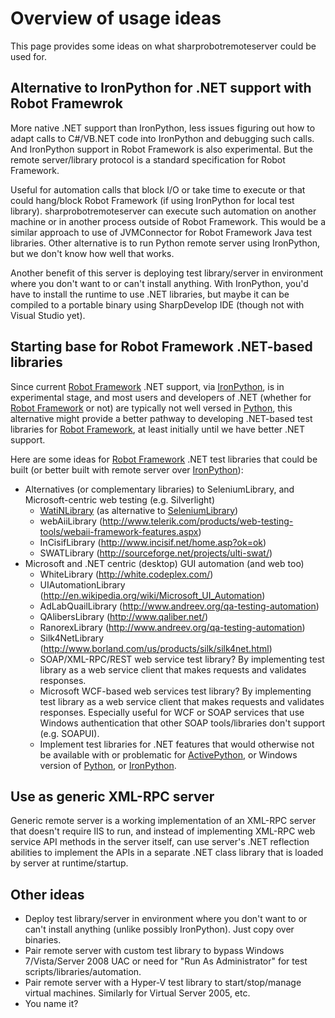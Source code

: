 

# Overview of usage ideas #

This page provides some ideas on what sharprobotremoteserver could be used for.

## Alternative to IronPython for .NET support with Robot Framewrok ##

More native .NET support than IronPython, less issues figuring out how to adapt calls to C#/VB.NET code into IronPython and debugging such calls. And IronPython support in Robot Framework is also experimental. But the remote server/library protocol is a standard specification for Robot Framework.

Useful for automation calls that block I/O or take time to execute or that could hang/block Robot Framework (if using IronPython for local test library). sharprobotremoteserver can execute such automation on another machine or in another process outside of Robot Framework. This would be a similar approach to use of JVMConnector for Robot Framework Java test libraries. Other alternative is to run Python remote server using IronPython, but we don't know how well that works.

Another benefit of this server is deploying test library/server in environment where you don't want to or can't install anything. With IronPython, you'd have to install the runtime to use .NET libraries, but maybe it can be compiled to a portable binary using SharpDevelop IDE (though not with Visual Studio yet).

## Starting base for Robot Framework .NET-based libraries ##

Since current [Robot Framework](http://www.robotframework.org) .NET support, via [IronPython](http://www.ironpython.net), is in experimental stage, and most users and developers of .NET (whether for [Robot Framework](http://www.robotframework.org) or not) are typically not well versed in [Python](http://www.python.org), this alternative might provide a better pathway to developing .NET-based test libraries for [Robot Framework](http://www.robotframework.org), at least initially until we have better .NET support.

Here are some ideas for [Robot Framework](http://www.robotframework.org) .NET test libraries that could be built (or better built with remote server over [IronPython](http://www.ironpython.net)):

  * Alternatives (or complementary libraries) to SeleniumLibrary, and Microsoft-centric web testing (e.g. Silverlight)
    * [WatiNLibrary](http://code.google.com/p/robotframework-watinlibrary/) (as alternative to [SeleniumLibrary](http://code.google.com/p/robotframework-seleniumlibrary/))
    * webAiiLibrary (http://www.telerik.com/products/web-testing-tools/webaii-framework-features.aspx)
    * InCisifLibrary (http://www.incisif.net/home.asp?ok=ok)
    * SWATLibrary (http://sourceforge.net/projects/ulti-swat/)
  * Microsoft and .NET centric (desktop) GUI automation (and web too)
    * WhiteLibrary (http://white.codeplex.com/)
    * UIAutomationLibrary (http://en.wikipedia.org/wiki/Microsoft_UI_Automation)
    * AdLabQuailLibrary (http://www.andreev.org/qa-testing-automation)
    * QAlibersLibrary (http://www.qaliber.net/)
    * RanorexLibrary (http://www.andreev.org/qa-testing-automation)
    * Silk4NetLibrary (http://www.borland.com/us/products/silk/silk4net.html)
    * SOAP/XML-RPC/REST web service test library? By implementing test library as a web service client that makes requests and validates responses.
    * Microsoft WCF-based web services test library? By implementing test library as a web service client that makes requests and validates responses. Especially useful for WCF or SOAP services that use Windows authentication that other SOAP tools/libraries don't support (e.g. SOAPUI).
    * Implement test libraries for .NET features that would otherwise not be available with or problematic for [ActivePython](http://www.activestate.com/activepython), or Windows version of [Python](http://www.python.org), or [IronPython](http://www.ironpython.net).

## Use as generic XML-RPC server ##

Generic remote server is a working implementation of an XML-RPC server that doesn't require IIS to run, and instead of implementing XML-RPC web service API methods in the server itself, can use server's .NET reflection abilities to implement the APIs in a separate .NET class library that is loaded by server at runtime/startup.

## Other ideas ##

  * Deploy test library/server in environment where you don't want to or can't install anything (unlike possibly IronPython). Just copy over binaries.
  * Pair remote server with custom test library to bypass Windows 7/Vista/Server 2008 UAC or need for "Run As Administrator" for test scripts/libraries/automation.
  * Pair remote server with a Hyper-V test library to start/stop/manage virtual machines. Similarly for Virtual Server 2005, etc.
  * You name it?